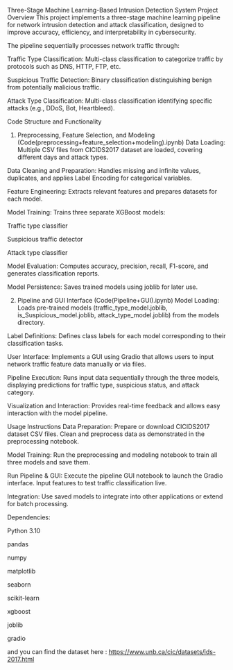 Three-Stage Machine Learning-Based Intrusion Detection System
Project Overview
This project implements a three-stage machine learning pipeline for network intrusion detection and attack classification, designed to improve accuracy, efficiency, and interpretability in cybersecurity.

The pipeline sequentially processes network traffic through:

Traffic Type Classification: Multi-class classification to categorize traffic by protocols such as DNS, HTTP, FTP, etc.

Suspicious Traffic Detection: Binary classification distinguishing benign from potentially malicious traffic.

Attack Type Classification: Multi-class classification identifying specific attacks (e.g., DDoS, Bot, Heartbleed).

Code Structure and Functionality
1. Preprocessing, Feature Selection, and Modeling (Code(preprocessing+feature_selection+modeling).ipynb)
Data Loading:
Multiple CSV files from CICIDS2017 dataset are loaded, covering different days and attack types.

Data Cleaning and Preparation:
Handles missing and infinite values, duplicates, and applies Label Encoding for categorical variables.

Feature Engineering:
Extracts relevant features and prepares datasets for each model.

Model Training:
Trains three separate XGBoost models:

Traffic type classifier

Suspicious traffic detector

Attack type classifier

Model Evaluation:
Computes accuracy, precision, recall, F1-score, and generates classification reports.

Model Persistence:
Saves trained models using joblib for later use.

2. Pipeline and GUI Interface (Code(Pipeline+GUI).ipynb)
Model Loading:
Loads pre-trained models (traffic_type_model.joblib, is_Suspicious_model.joblib, attack_type_model.joblib) from the models directory.

Label Definitions:
Defines class labels for each model corresponding to their classification tasks.

User Interface:
Implements a GUI using Gradio that allows users to input network traffic feature data manually or via files.

Pipeline Execution:
Runs input data sequentially through the three models, displaying predictions for traffic type, suspicious status, and attack category.

Visualization and Interaction:
Provides real-time feedback and allows easy interaction with the model pipeline.

Usage Instructions
Data Preparation:
Prepare or download CICIDS2017 dataset CSV files. Clean and preprocess data as demonstrated in the preprocessing notebook.

Model Training:
Run the preprocessing and modeling notebook to train all three models and save them.

Run Pipeline & GUI:
Execute the pipeline GUI notebook to launch the Gradio interface. Input features to test traffic classification live.

Integration:
Use saved models to integrate into other applications or extend for batch processing.

Dependencies:

Python 3.10

pandas

numpy

matplotlib

seaborn

scikit-learn

xgboost

joblib

gradio



and you can find the dataset here : https://www.unb.ca/cic/datasets/ids-2017.html
